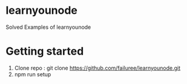 # learnyounode
Solved Examples of learnyounode

# Getting started

1. Clone repo : git clone https://github.com/failuree/learnyounode.git
2. npm run setup

